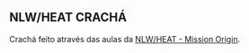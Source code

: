 ## NLW/HEAT CRACHÁ

Crachá feito através das aulas da [NLW/HEAT - Mission Origin](https://app.rocketseat.com.br/node/mission-origin-heat).
